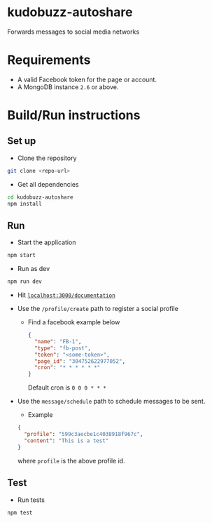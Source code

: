 # kudobuzz-autoshare
Forwards messages to social media networks

# Requirements
- A valid Facebook token for the page or account.
- A MongoDB instance `2.6` or above.

# Build/Run instructions
## Set up

- Clone the repository

```bash
git clone <repo-url>
```

- Get all dependencies

```bash
cd kudobuzz-autoshare
npm install
```


## Run
- Start the application

```bash
npm start
```
- Run as dev

```bash
npm run dev
```

- Hit [`localhost:3000/documentation`](http://localhost:3000/documentation)
- Use the `/profile/create` path to register a social profile
  - Find a facebook example below

    ```json
    {
      "name": "FB-1",
      "type": "fb-post",
      "token": "<some-token>",
      "page_id": "304752622977052",
      "cron": "* * * * * *"
    }
    ```

    Default cron is `0 0 0 * * *`
- Use the `message/schedule` path to schedule messages to be sent.  
  - Example

  ```json
  {
    "profile": "599c3aecbe1c4038918f967c",
    "content": "This is a test"
  }
  ```

  where `profile` is the above profile id.

## Test

- Run tests

```bash
npm test
```
